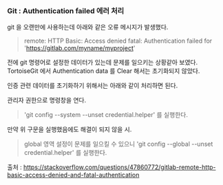 ### Git : Authentication failed 에러 처리

git 을 오랜만에 사용하는데 아래와 같은 오류 메시지가 발생했다.

> remote: HTTP Basic: Access denied
> fatal: Authentication failed for 'https://gitlab.com/myname/myproject'

전에 git 명령어로 설정한 데이터가 있는데 문제를 일으키는 상황같아 보였다. TortoiseGit 에서 Authentication data 를 Clear 해서는 초기화되지 않았다.

인증 관련 데이터를 초기화하기 위해서는 아래와 같이 처리하면 된다.

관리자 권한으로 명령창을 연다.
> 'git config --system --unset credential.helper' 를 실행한다.

만약 위 구문을 실행했음에도 해결이 되지 않을 시.
> global 영역 설정이 문제를 일으킬 수 있으니 'git config --global --unset credential.helper' 를 실행한다.


출처 : https://stackoverflow.com/questions/47860772/gitlab-remote-http-basic-access-denied-and-fatal-authentication
